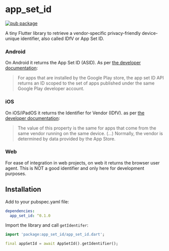 # app_set_id

[![pub package](https://img.shields.io/pub/v/app_set_id.svg)](https://pub.dev/packages/app_set_id)

A tiny Flutter library to retrieve a vendor-specific privacy-friendly device-unique identifier, also called IDfV or App Set ID.

### Android

On Android it returns the App Set ID (ASID). As per [the developer documentation](https://developer.android.com/training/articles/app-set-id):

> For apps that are installed by the Google Play store, the app set ID API returns an ID scoped to the set of apps published under the same Google Play developer account.

### iOS

On iOS/iPadOS it returns the Identifier for Vendor (IDfV). as per [the developer documentation](https://developer.apple.com/documentation/uikit/uidevice/1620059-identifierforvendor):

> The value of this property is the same for apps that come from the same vendor running on the same device. (...) Normally, the vendor is determined by data provided by the App Store.

### Web

For ease of integration in web projects, on web it returns the browser user agent. This is NOT a good identifier and only here for development purposes.

## Installation

Add to your pubspec.yaml file:

```yaml
dependencies:
  app_set_id: ^0.1.0
```

Import the library and call `getIdentifer`:

```dart
import 'package:app_set_id/app_set_id.dart';

final appSetId = await AppSetId().getIdentifier();
```
